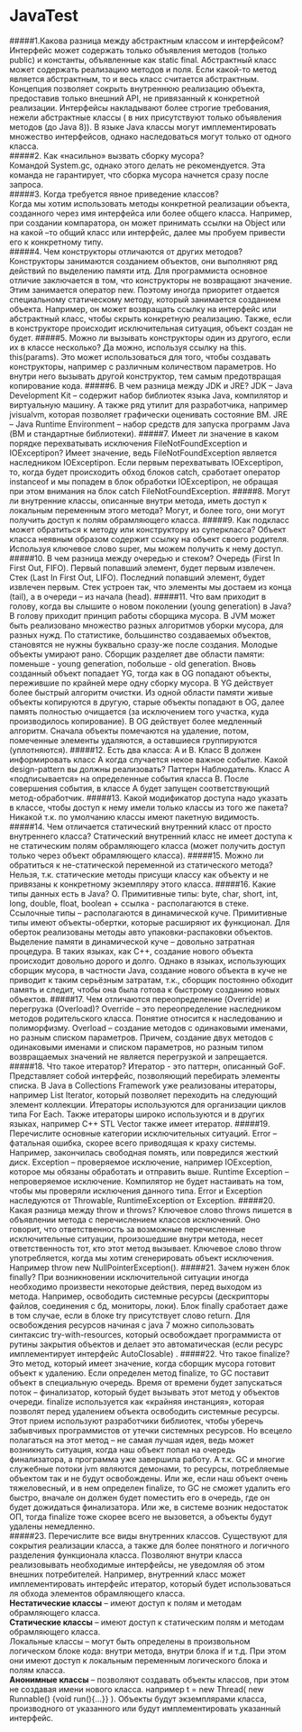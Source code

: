 # JavaTest  
#####1.Какова разница между абстрактным классом и интерфейсом?  
Интерфейс может содержать только объявления методов (только public) и константы, объявленные как static final. Абстрактный класс может содержать реализацию методов и поля. Если какой-то метод является абстрактным, то и весь класс считается абстрактным.  Концепция позволяет сокрыть внутреннюю реализацию объекта, предоставив только внешний API, не привязанный к конкретной реализации. Интерфейсы накладывают более строгие требования, нежели абстрактные классы ( в них присутствуют только объявления методов (до Java 8)). В языке Java классы могут имплементировать множество интерфейсов, однако наследоваться могут только от одного класса.  
#####2. Как «насильно» вызвать сборку мусора?  
Командой System.gc, однако этого делать не рекомендуется. Эта команда не гарантирует, что сборка мусора начнется сразу после запроса.   
#####3. Когда требуется явное приведение классов?  
Когда мы хотим использовать методы конкретной реализации объекта, созданного через имя интерфейса или более общего класса. Например,  при создании компаратора, он может принимать ссылки на Object или на какой –то общий класс или интерфейс, далее мы пробуем привести его к конкретному типу.  
#####4. Чем конструкторы отличаются от других методов?
Конструкторы занимаются созданием объектов, они выполняют ряд действий по выделению памяти итд. Для программиста основное отличие заключается в том, что конструкторы не возвращают значение. Этим занимается оператор new.  Поэтому иногда приоритет отдается специальному статическому методу, который занимается созданием объекта. Например, он может возвращать ссылку на интерфейс или абстрактный класс, чтобы скрыть конкретную реализацию. Также, если в конструкторе происходит исключительная ситуация, объект создан не будет. 
#####5. Можно ли вызывать конструкторы один из другого, если их в классе несколько?
Да можно, используя ссылку на this. this(params). Это может использоваться для того, чтобы создавать конструкторы, например с различным количеством параметров. Но внутри него вызывать другой конструктор, тем самым предотвращая копирование кода.
#####6. В чем разница между JDK и JRE?
JDK – Java Development Kit – содержит набор библиотек языка Java, компилятор и виртуальную машину. А также ряд утилит для разработчика, например jvisualvm, которая позволяет графически оценивать состояние ВМ.  JRE – Java Runtime Environment – набор средств для запуска программ Java (ВМ и стандартные библиотеки).
#####7. Имеет ли значение в каком порядке перехватывать исключения FileNotFoundException и IOExceptipon?
Имеет значение, ведь FileNotFoundException является наследником IOExceptipon. Если первым перехватывать IOExceptipon, то, когда будет происходить обход блоков catch, сработает оператор instanceof и мы попадем в блок обработки IOExceptipon, не обращая при этом внимания на блок catch FileNotFoundException. 
#####8. Могут ли внутренние классы, описанные внутри метода, иметь доступ к локальным переменным этого метода?
Могут, и более того, они могут получить доступ к полям обрамляющего класса.
#####9. Как подкласс может обратиться к методу или конструктору из суперкласса?
Объект класса неявным образом содержит ссылку на объект своего родителя. Используя ключевое слово super, мы можем получить к нему доступ.
#####10. В чем разница между очередью и стеком?
Очередь (First In  First Out, FIFO). Первый попавший элемент, будет первым извлечен. Стек (Last In First Out, LIFO). Последний попавший элемент, будет извлечен первым. Стек устроен так, что элементы мы достаем из конца (tail), а в очереди – из начала (head).
#####11. Что вам приходит в голову, когда вы слышите о новом поколении (young generation) в Java?
В голову приходит принцип работы сборщика мусора. В JVM может быть реализовано множество разных алгоритмов уборки мусора, для разных нужд. По статистике, большинство создаваемых объектов, становятся не нужны буквально сразу-же после создания. Молодые объекты умирают рано. Сборщик разделяет две области памяти: поменьше - young generation, побольше - old generation. Вновь созданный объект попадает YG, тогда как в OG попадают объекты, пережившие по крайней мере одну сборку мусора. В YG действует более быстрый алгоритм очистки. Из одной области памяти живые объекты копируются в другую, старые объекты попадают в OG, далее память полностью очищается (за исключением того участка, куда производилось копирование). В OG действует более медленный алгоритм. Сначала объекты помечаются на удаление, потом, помеченные элементы удаляются, а оставшиеся группируются (уплотняются). 
#####12. Есть два класса: A и B. Класс B должен информировать класс A когда случается некое важное событие. Какой design-pattern вы должны реализовать?
Паттерн Наблюдатель. Класс А «подписывается» на определенные события класса B. После совершения события, в классе А будет запущен соответствующий метод-обработчик. 
#####13. Какой модификатор доступа надо указать в классе, чтобы доступ к нему имели только классы из того же пакета?
Никакой т.к. по умолчанию классы имеют пакетную видимость.
#####14. Чем отличается статический внутренний класс от просто внутреннего класса?
Статический внутренний класс не имеет доступа к не статическим полям обрамляющего класса (может получить доступ только через объект обрамляющего класса).
#####15. Можно ли обратиться к не-статической переменной из статического метода?
Нельзя, т.к. статические методы присущи классу как объекту и не привязаны к конкретному экземпляру этого класса.
#####16. Какие типы данных есть в Java?
О. Примитивные типы: byte, char, short, int, long, double, float, boolean + ссылка - располагаются в стеке. Ссылочные типы – располагаются в динамической куче. Примитивные типы имеют объекты-обертки, которые расширяют их функционал. Для оберток реализованы методы авто упаковки-распаковки объектов. Выделение памяти в динамической куче – довольно затратная процедура. В таких языках, как С++, создание нового объекта происходит довольно дорого и долго. Однако в языках, использующих сборщик мусора, в частности Java, создание нового объекта в куче не приводит к таким серьёзным затратам, т.к., сборщик постоянно обходит память и следит, чтобы она была готова к быстрому созданию новых объектов. 
#####17. Чем отличаются переопределение (Override) и перегрузка (Overload)?
Override – это переопределение наследником методов родительского класса. Понятие относится к наследованию и полиморфизму. Overload – создание методов с одинаковыми именами, но разным списком параметров. Причем, создание двух методов с одинаковыми именами и списком параметров, но разным типом возвращаемых значений не является перегрузкой и запрещается. 
#####18. Что такое итератор?
Итератор - это паттерн, описанный GoF. Представляет собой интерфейс, позволяющий перебирать элементы списка. В Java в Collections Framework уже реализованы итераторы, например List Iterator, который позволяет переходить на следующий элемент коллекции. Итераторы используются для организации циклов типа For Each. Также итераторы широко используются и в других языках, например C++ STL Vector также имеет итератор.
#####19. Перечислите основные категории исключительных ситуаций.
Error – фатальная ошибка, скорее всего приводящая к краху системы. Например, закончилась свободная помять, или повредился жесткий диск. Exception – проверяемое исключение, например IOException, которое мы обязаны обработать и отправить выше. Runtime Exception – непроверяемое  исключение. Компилятор не будет настаивать на том, чтобы мы проверяли исключения данного типа. Error и Exception наследуются от Throwable, RuntimeException от Exception. 
#####20. Какая разница между throw и throws?
Ключевое слово throws пишется в объявлении метода с перечислением классов исключений. Оно говорит, что ответственность за возможные перечисленные исключительные ситуации, произошедшие внутри метода, несет ответственность тот, кто этот метод вызывает. Ключевое слово throw употребляется, когда мы хотим сгенерировать объект исключения. Например throw new NullPointerException(). 
#####21. Зачем нужен блок finally?
При возникновении исключительной ситуации иногда необходимо произвести некоторые действия, перед выходом из метода. Например, освободить системные ресурсы (дескрипторы файлов, соединения с бд, мониторы, локи). Блок finally сработает даже в том случае, если в блоке  try присутствует слово return. Для освобождения ресурсов начиная с java 7 можно сипользовать синтаксис try-with-resources, который освобождает программиста от рутины закрытия объектов и делает это автоматическая (если ресурс имплементирует интерфейс AutoClosable) . 
#####22. Что такое finalize?
Это метод, который имеет значение, когда сборщик мусора готовит объект к удалению. Если определен метод finalize, то GC поставит объект в специальную очередь. Время от времени будет запускаться поток – финализатор, который будет вызывать этот метод у объектов очереди. finalize используется как «крайняя инстанция», которая позволят перед удалением объекта освободить системные ресурсы. Этот прием используют разработчики библиотек, чтобы уберечь забывчивых программистов от утечки системных ресурсов. Но всецело полагаться на этот метод – не самая лучшая идея, ведь может возникнуть ситуация, когда наш объект попал на очередь финализатора, а программа уже завершила работу. А т.к. GC и многие служебные потоки jvm являются демонами, то ресурсы, потребляемые объектом так и не будут освобождены. Или же, если наш объект очень тяжеловесный, и в нем определен finalize, то GC не сможет удалить его быстро, вначале он должен будет поместить его в очередь, где он будет дожидаться финализатора. Или же, в системе возник недостаток ОП, тогда finalize тоже скорее всего не вызовется, а объекты будут удалены немедленно.  
#####23. Перечислите все виды внутренних классов.
Существуют для сокрытия реализации класса, а также для более понятного и логичного разделения функционала класса. Позволяют внутри класса реализовывать необходимые интерфейсы, не уведомляя об этом внешних потребителей. Например, внутренний класс может имплементировать интерфейс итератор, который будет использоваться ля обхода элементов обрамляющего класса.   
**Нестатические классы** – имеют доступ к полям и методам обрамляющего класса.   
**Статические классы** – имеют доступ к статическим полям и методам обрамляющего класса.  
Локальные классы – могут быть определены в произвольном логическом блоке кода: внутри метода, внутри блока if и т.д. При этом они имеют доступ к локальным переменным логического блока и полям класса.      
**Анонимные классы** – позволяют создавать объекты классов, при этом не создавая имени нового класса. например t = new Thread( new Runnable() {void run(){…}} ). Объекты будут экземплярами класса, производного от указанного или будут имплементировать указанный интерфейс.   
